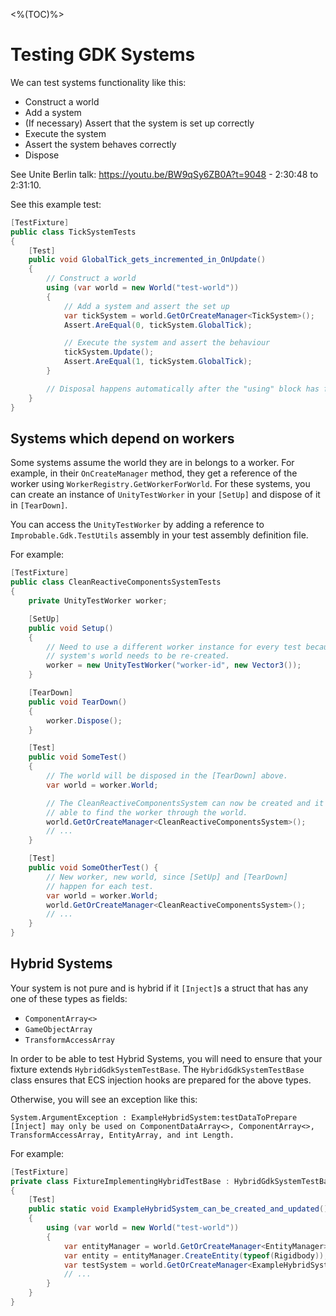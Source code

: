 <%(TOC)%>
# Testing GDK Systems

We can test systems functionality like this:

* Construct a world
* Add a system
* (If necessary) Assert that the system is set up correctly
* Execute the system
* Assert the system behaves correctly
* Dispose

See Unite Berlin talk: https://youtu.be/BW9qSy6ZB0A?t=9048 - 2:30:48 to 2:31:10.

See this example test:

```cs
[TestFixture]
public class TickSystemTests
{
    [Test]
    public void GlobalTick_gets_incremented_in_OnUpdate()
    {
        // Construct a world
        using (var world = new World("test-world"))
        {
            // Add a system and assert the set up
            var tickSystem = world.GetOrCreateManager<TickSystem>();
            Assert.AreEqual(0, tickSystem.GlobalTick);

            // Execute the system and assert the behaviour
            tickSystem.Update();
            Assert.AreEqual(1, tickSystem.GlobalTick);
        }

        // Disposal happens automatically after the "using" block has finished.
    }
}
```

## Systems which depend on workers

Some systems assume the world they are in belongs to a worker.
For example, in their `OnCreateManager` method, they get a reference of the worker using `WorkerRegistry.GetWorkerForWorld`. For these systems, you can create an instance of `UnityTestWorker` in your `[SetUp]` and dispose of it in `[TearDown]`.

You can access the `UnityTestWorker` by adding a reference to
 `Improbable.Gdk.TestUtils` assembly in your test assembly definition file.

For example:

```cs
[TestFixture]
public class CleanReactiveComponentsSystemTests
{
    private UnityTestWorker worker;

    [SetUp]
    public void Setup()
    {
        // Need to use a different worker instance for every test because the
        // system's world needs to be re-created.
        worker = new UnityTestWorker("worker-id", new Vector3());
    }

    [TearDown]
    public void TearDown()
    {
        worker.Dispose();
    }

    [Test]
    public void SomeTest() 
    {
        // The world will be disposed in the [TearDown] above.
        var world = worker.World;

        // The CleanReactiveComponentsSystem can now be created and it will be
        // able to find the worker through the world.
        world.GetOrCreateManager<CleanReactiveComponentsSystem>();
        // ...
    }

    [Test]
    public void SomeOtherTest() {
        // New worker, new world, since [SetUp] and [TearDown] 
        // happen for each test.
        var world = worker.World;
        world.GetOrCreateManager<CleanReactiveComponentsSystem>();
        // ...
    }
}
```

## Hybrid Systems

Your system is not pure and is hybrid if it `[Inject]`s a struct that has any one of these types as fields:

* `ComponentArray<>`
* `GameObjectArray`
* `TransformAccessArray`

In order to be able to test Hybrid Systems, you will need to ensure that your
 fixture extends `HybridGdkSystemTestBase`. The `HybridGdkSystemTestBase` class
 ensures that ECS injection hooks are prepared for the above types.

Otherwise, you will see an exception like this:

```text
System.ArgumentException : ExampleHybridSystem:testDataToPrepare [Inject] may only be used on ComponentDataArray<>, ComponentArray<>, TransformAccessArray, EntityArray, and int Length.
```

For example:

```cs
[TestFixture]
private class FixtureImplementingHybridTestBase : HybridGdkSystemTestBase
{
    [Test]
    public static void ExampleHybridSystem_can_be_created_and_updated()
    {
        using (var world = new World("test-world"))
        {
            var entityManager = world.GetOrCreateManager<EntityManager>();
            var entity = entityManager.CreateEntity(typeof(Rigidbody));
            var testSystem = world.GetOrCreateManager<ExampleHybridSystem>();
            // ...
        }
    }
}
```
